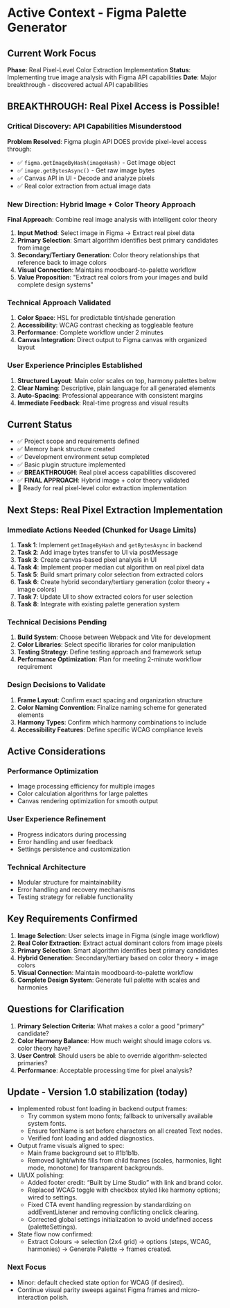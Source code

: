 # Active Context - Figma Palette Generator

## Current Work Focus
**Phase**: Real Pixel-Level Color Extraction Implementation
**Status**: Implementing true image analysis with Figma API capabilities
**Date**: Major breakthrough - discovered actual API capabilities

## BREAKTHROUGH: Real Pixel Access is Possible!

### Critical Discovery: API Capabilities Misunderstood
**Problem Resolved**: Figma plugin API DOES provide pixel-level access through:
- ✅ `figma.getImageByHash(imageHash)` - Get image object
- ✅ `image.getBytesAsync()` - Get raw image bytes
- ✅ Canvas API in UI - Decode and analyze pixels
- ✅ Real color extraction from actual image data

### New Direction: Hybrid Image + Color Theory Approach
**Final Approach**: Combine real image analysis with intelligent color theory
1. **Input Method**: Select image in Figma → Extract real pixel data
2. **Primary Selection**: Smart algorithm identifies best primary candidates from image
3. **Secondary/Tertiary Generation**: Color theory relationships that reference back to image colors
4. **Visual Connection**: Maintains moodboard-to-palette workflow
5. **Value Proposition**: "Extract real colors from your images and build complete design systems"

### Technical Approach Validated
1. **Color Space**: HSL for predictable tint/shade generation
2. **Accessibility**: WCAG contrast checking as toggleable feature
3. **Performance**: Complete workflow under 2 minutes
4. **Canvas Integration**: Direct output to Figma canvas with organized layout

### User Experience Principles Established
1. **Structured Layout**: Main color scales on top, harmony palettes below
2. **Clear Naming**: Descriptive, plain language for all generated elements
3. **Auto-Spacing**: Professional appearance with consistent margins
4. **Immediate Feedback**: Real-time progress and visual results

## Current Status
- ✅ Project scope and requirements defined
- ✅ Memory bank structure created
- ✅ Development environment setup completed
- ✅ Basic plugin structure implemented
- ✅ **BREAKTHROUGH**: Real pixel access capabilities discovered
- ✅ **FINAL APPROACH**: Hybrid image + color theory validated
- 🔄 Ready for real pixel-level color extraction implementation

## Next Steps: Real Pixel Extraction Implementation

### Immediate Actions Needed (Chunked for Usage Limits)
1. **Task 1**: Implement `getImageByHash` and `getBytesAsync` in backend
2. **Task 2**: Add image bytes transfer to UI via postMessage
3. **Task 3**: Create canvas-based pixel analysis in UI
4. **Task 4**: Implement proper median cut algorithm on real pixel data
5. **Task 5**: Build smart primary color selection from extracted colors
6. **Task 6**: Create hybrid secondary/tertiary generation (color theory + image colors)
7. **Task 7**: Update UI to show extracted colors for user selection
8. **Task 8**: Integrate with existing palette generation system

### Technical Decisions Pending
1. **Build System**: Choose between Webpack and Vite for development
2. **Color Libraries**: Select specific libraries for color manipulation
3. **Testing Strategy**: Define testing approach and framework setup
4. **Performance Optimization**: Plan for meeting 2-minute workflow requirement

### Design Decisions to Validate
1. **Frame Layout**: Confirm exact spacing and organization structure
2. **Color Naming Convention**: Finalize naming scheme for generated elements
3. **Harmony Types**: Confirm which harmony combinations to include
4. **Accessibility Features**: Define specific WCAG compliance levels

## Active Considerations

### Performance Optimization
- Image processing efficiency for multiple images
- Color calculation algorithms for large palettes
- Canvas rendering optimization for smooth output

### User Experience Refinement
- Progress indicators during processing
- Error handling and user feedback
- Settings persistence and customization

### Technical Architecture
- Modular structure for maintainability
- Error handling and recovery mechanisms
- Testing strategy for reliable functionality

## Key Requirements Confirmed
1. **Image Selection**: User selects image in Figma (single image workflow)
2. **Real Color Extraction**: Extract actual dominant colors from image pixels
3. **Primary Selection**: Smart algorithm identifies best primary candidates
4. **Hybrid Generation**: Secondary/tertiary based on color theory + image colors
5. **Visual Connection**: Maintain moodboard-to-palette workflow
6. **Complete Design System**: Generate full palette with scales and harmonies

## Questions for Clarification
1. **Primary Selection Criteria**: What makes a color a good "primary" candidate?
2. **Color Harmony Balance**: How much weight should image colors vs. color theory have?
3. **User Control**: Should users be able to override algorithm-selected primaries?
4. **Performance**: Acceptable processing time for pixel analysis?

## Update - Version 1.0 stabilization (today)

- Implemented robust font loading in backend output frames:
  - Try common system mono fonts; fallback to universally available system fonts.
  - Ensure fontName is set before characters on all created Text nodes.
  - Verified font loading and added diagnostics.
- Output frame visuals aligned to spec:
  - Main frame background set to #1b1b1b.
  - Removed light/white fills from child frames (scales, harmonies, light mode, monotone) for transparent backgrounds.
- UI/UX polishing:
  - Added footer credit: “Built by Lime Studio” with link and brand color.
  - Replaced WCAG toggle with checkbox styled like harmony options; wired to settings.
  - Fixed CTA event handling regression by standardizing on addEventListener and removing conflicting onclick clearing.
  - Corrected global settings initialization to avoid undefined access (paletteSettings).
- State flow now confirmed:
  - Extract Colours → selection (2x4 grid) → options (steps, WCAG, harmonies) → Generate Palette → frames created.

### Next Focus
- Minor: default checked state option for WCAG (if desired).
- Continue visual parity sweeps against Figma frames and micro-interaction polish.
